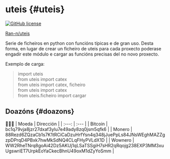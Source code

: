 # uteis {#uteis}
[![GitHub license](https://img.shields.io/github/license/Ran-n/uteis)](https://github.com/Ran-n/uteis/blob/master/LICENSE)

[Ran-n/uteis](https://github.com/Ran-n/uteis)

Serie de ficheiros en python con funcións típicas e de gran uso.
Desta forma, en lugar de crear un ficheiro de uteis para cada proxecto poderase engadir este módulo e cargar as funcións precisas del no novo proxecto.

Exemplo de carga:  
> import uteis  
> from uteis import catex  
> from uteis import catex, ficheiro  
> from uteis import catex  
> from uteis.ficheiro import cargar  

## Doazóns {#doazons}
🙇🙇‍♀
| Moeda     | Dirección                                                                                         |
| :---:     | :---                                                                                              |
| Bitcoin   | bc1q79vja8jzr27dxaf3ylu7e49ady8zq0jsm5qfk6                                                        |
| Monero    | 88Rezd6ZQzaCb1s7K1tRCiCaDzuHrfYsn4q348jJuePpLs84JNsWEghMAZZgzpDPrqD4PBxk7hwMkSdNQ4CLqFHyPVLdX1D   |
| Wownero   | WW2RheTNrq8goAi42Dz5AKUj1qLSaTSSgiH7sHR2qRqojg238EXP3MM3xuUgswriET7UrpkEoYaCkecBhnU49oxM1dZyYoSmm |

